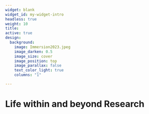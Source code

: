 ```yaml
---
widget: blank
widget_id: my-widget-intro
headless: true
weight: 10
title:
active: true
design:
  background:
    image: Immersion2023.jpeg
    image_darken: 0.5
    image_size: cover
    image_position: top
    image_parallax: false
    text_color_light: true
    columns: "1"

---
```

# Life within and beyond Research
